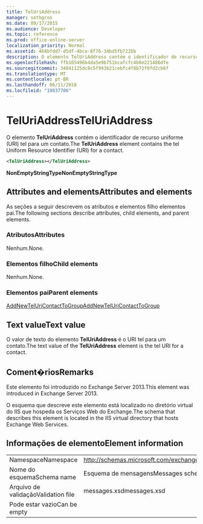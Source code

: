 ```yaml
---
title: TelUriAddress
manager: sethgros
ms.date: 09/17/2015
ms.audience: Developer
ms.topic: reference
ms.prod: office-online-server
localization_priority: Normal
ms.assetid: 468bfdd7-d5df-4bca-8f76-34bd5fb722bb
description: O elemento TelUriAddress contém o identificador de recurso uniforme (URI) tel para um contato.
ms.openlocfilehash: ffb165496b4da5e9b751bcafcfc4b8e221486dfe
ms.sourcegitcommit: 34041125dc8c5f993b21cebfc4f8b72f0fd2cb6f
ms.translationtype: MT
ms.contentlocale: pt-BR
ms.lasthandoff: 06/11/2018
ms.locfileid: "19837706"
---
```

# <a name="teluriaddress"></a><span data-ttu-id="327f9-103">TelUriAddress</span><span class="sxs-lookup"><span data-stu-id="327f9-103">TelUriAddress</span></span>

<span data-ttu-id="327f9-104">O elemento **TelUriAddress** contém o identificador de recurso uniforme (URI) tel para um contato.</span><span class="sxs-lookup"><span data-stu-id="327f9-104">The **TelUriAddress** element contains the tel Uniform Resource Identifier (URI) for a contact.</span></span> 
  
```XML
<TelUriAddress></TelUriAddress>
```

 <span data-ttu-id="327f9-105">**NonEmptyStringType**</span><span class="sxs-lookup"><span data-stu-id="327f9-105">**NonEmptyStringType**</span></span>
## <a name="attributes-and-elements"></a><span data-ttu-id="327f9-106">Attributes and elements</span><span class="sxs-lookup"><span data-stu-id="327f9-106">Attributes and elements</span></span>

<span data-ttu-id="327f9-107">As seções a seguir descrevem os atributos e elementos filho elementos pai.</span><span class="sxs-lookup"><span data-stu-id="327f9-107">The following sections describe attributes, child elements, and parent elements.</span></span>
  
### <a name="attributes"></a><span data-ttu-id="327f9-108">Atributos</span><span class="sxs-lookup"><span data-stu-id="327f9-108">Attributes</span></span>

<span data-ttu-id="327f9-109">Nenhum.</span><span class="sxs-lookup"><span data-stu-id="327f9-109">None.</span></span>
  
### <a name="child-elements"></a><span data-ttu-id="327f9-110">Elementos filho</span><span class="sxs-lookup"><span data-stu-id="327f9-110">Child elements</span></span>

<span data-ttu-id="327f9-111">Nenhum.</span><span class="sxs-lookup"><span data-stu-id="327f9-111">None.</span></span>
  
### <a name="parent-elements"></a><span data-ttu-id="327f9-112">Elementos pai</span><span class="sxs-lookup"><span data-stu-id="327f9-112">Parent elements</span></span>

[<span data-ttu-id="327f9-113">AddNewTelUriContactToGroup</span><span class="sxs-lookup"><span data-stu-id="327f9-113">AddNewTelUriContactToGroup</span></span>](addnewteluricontacttogroup.md)
  
## <a name="text-value"></a><span data-ttu-id="327f9-114">Text value</span><span class="sxs-lookup"><span data-stu-id="327f9-114">Text value</span></span>

<span data-ttu-id="327f9-115">O valor de texto do elemento **TelUriAddress** é o URI tel para um contato.</span><span class="sxs-lookup"><span data-stu-id="327f9-115">The text value of the **TelUriAddress** element is the tel URI for a contact.</span></span> 
  
## <a name="remarks"></a><span data-ttu-id="327f9-116">Coment�rios</span><span class="sxs-lookup"><span data-stu-id="327f9-116">Remarks</span></span>

<span data-ttu-id="327f9-117">Este elemento foi introduzido no Exchange Server 2013.</span><span class="sxs-lookup"><span data-stu-id="327f9-117">This element was introduced in Exchange Server 2013.</span></span>
  
<span data-ttu-id="327f9-118">O esquema que descreve este elemento está localizado no diretório virtual do IIS que hospeda os Serviços Web do Exchange.</span><span class="sxs-lookup"><span data-stu-id="327f9-118">The schema that describes this element is located in the IIS virtual directory that hosts Exchange Web Services.</span></span>
  
## <a name="element-information"></a><span data-ttu-id="327f9-119">Informações de elemento</span><span class="sxs-lookup"><span data-stu-id="327f9-119">Element information</span></span>

|||
|:-----|:-----|
|<span data-ttu-id="327f9-120">Namespace</span><span class="sxs-lookup"><span data-stu-id="327f9-120">Namespace</span></span>  <br/> |http://schemas.microsoft.com/exchange/services/2006/messages  <br/> |
|<span data-ttu-id="327f9-121">Nome do esquema</span><span class="sxs-lookup"><span data-stu-id="327f9-121">Schema name</span></span>  <br/> |<span data-ttu-id="327f9-122">Esquema de mensagens</span><span class="sxs-lookup"><span data-stu-id="327f9-122">Messages schema</span></span>  <br/> |
|<span data-ttu-id="327f9-123">Arquivo de validação</span><span class="sxs-lookup"><span data-stu-id="327f9-123">Validation file</span></span>  <br/> |<span data-ttu-id="327f9-124">messages.xsd</span><span class="sxs-lookup"><span data-stu-id="327f9-124">messages.xsd</span></span>  <br/> |
|<span data-ttu-id="327f9-125">Pode estar vazio</span><span class="sxs-lookup"><span data-stu-id="327f9-125">Can be empty</span></span>  <br/> ||
   

